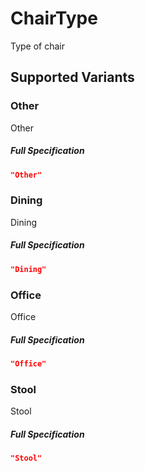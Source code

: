# ChairType

Type of chair


 ## Supported Variants

###  Other

Other



##### Full Specification
```json
"Other"
```

###  Dining

Dining



##### Full Specification
```json
"Dining"
```

###  Office

Office



##### Full Specification
```json
"Office"
```

###  Stool

Stool



##### Full Specification
```json
"Stool"
```

